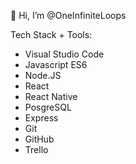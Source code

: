 👋 Hi, I’m @OneInfiniteLoops

Tech Stack + Tools:

- Visual Studio Code
- Javascript ES6
- Node.JS
- React
- React Native
- PosgreSQL
- Express
- Git
- GitHub
- Trello
